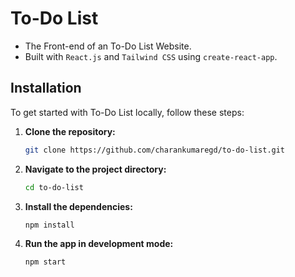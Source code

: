 # To-Do List

- The Front-end of an To-Do List Website.
- Built with `React.js` and `Tailwind CSS` using `create-react-app`.

## Installation

To get started with To-Do List locally, follow these steps:

1. **Clone the repository:**

   ```bash
   git clone https://github.com/charankumaregd/to-do-list.git
   ```

2. **Navigate to the project directory:**

   ```bash
   cd to-do-list
   ```

3. **Install the dependencies:**

   ```bash
   npm install
   ```

4. **Run the app in development mode:**

   ```bash
   npm start
   ```
